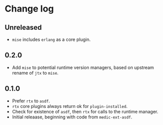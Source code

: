 # Change log

## Unreleased

- `mise` includes `erlang` as a core plugin.

## 0.2.0

- Add `mise` to potential runtime version managers, based on upstream rename
  of `jtx` to `mise`.

## 0.1.0

- Prefer `rtx` to `asdf`.
- `rtx` core plugins always return ok for `plugin-installed`.
- Check for existence of `asdf`, then `rtx` for calls to the runtime manager.
- Initial releaase, beginning with code from `medic-ext-asdf`.
